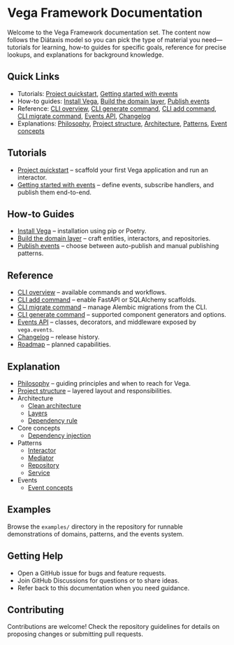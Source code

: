 # Vega Framework Documentation

Welcome to the Vega Framework documentation set. The content now follows the Diátaxis model so you can pick the type of material you need—tutorials for learning, how-to guides for specific goals, reference for precise lookups, and explanations for background knowledge.

## Quick Links
- Tutorials: [Project quickstart](tutorials/quickstart.md), [Getting started with events](tutorials/events/getting-started.md)
- How-to guides: [Install Vega](how-to/install.md), [Build the domain layer](how-to/build-domain-layer.md), [Publish events](how-to/events/publish-events.md)
- Reference: [CLI overview](reference/cli/overview.md), [CLI generate command](reference/cli/generate.md), [CLI add command](reference/cli/add.md), [CLI migrate command](reference/cli/migrate.md), [Events API](reference/events/api.md), [Changelog](reference/CHANGELOG.md)
- Explanations: [Philosophy](explanation/philosophy.md), [Project structure](explanation/project-structure.md), [Architecture](explanation/architecture/clean-architecture.md), [Patterns](explanation/patterns/interactor.md), [Event concepts](explanation/events/overview.md)

## Tutorials
- [Project quickstart](tutorials/quickstart.md) – scaffold your first Vega application and run an interactor.
- [Getting started with events](tutorials/events/getting-started.md) – define events, subscribe handlers, and publish them end-to-end.

## How-to Guides
- [Install Vega](how-to/install.md) – installation using pip or Poetry.
- [Build the domain layer](how-to/build-domain-layer.md) – craft entities, interactors, and repositories.
- [Publish events](how-to/events/publish-events.md) – choose between auto-publish and manual publishing patterns.

## Reference
- [CLI overview](reference/cli/overview.md) – available commands and workflows.
- [CLI add command](reference/cli/add.md) – enable FastAPI or SQLAlchemy scaffolds.
- [CLI migrate command](reference/cli/migrate.md) – manage Alembic migrations from the CLI.
- [CLI generate command](reference/cli/generate.md) – supported component generators and options.
- [Events API](reference/events/api.md) – classes, decorators, and middleware exposed by `vega.events`.
- [Changelog](reference/CHANGELOG.md) – release history.
- [Roadmap](reference/ROADMAP.md) – planned capabilities.

## Explanation
- [Philosophy](explanation/philosophy.md) – guiding principles and when to reach for Vega.
- [Project structure](explanation/project-structure.md) – layered layout and responsibilities.
- Architecture
  - [Clean architecture](explanation/architecture/clean-architecture.md)
  - [Layers](explanation/architecture/layers.md)
  - [Dependency rule](explanation/architecture/dependency-rule.md)
- Core concepts
  - [Dependency injection](explanation/core/dependency-injection.md)
- Patterns
  - [Interactor](explanation/patterns/interactor.md)
  - [Mediator](explanation/patterns/mediator.md)
  - [Repository](explanation/patterns/repository.md)
  - [Service](explanation/patterns/service.md)
- Events
  - [Event concepts](explanation/events/overview.md)

## Examples
Browse the `examples/` directory in the repository for runnable demonstrations of domains, patterns, and the events system.

## Getting Help
- Open a GitHub issue for bugs and feature requests.
- Join GitHub Discussions for questions or to share ideas.
- Refer back to this documentation when you need guidance.

## Contributing
Contributions are welcome! Check the repository guidelines for details on proposing changes or submitting pull requests.
